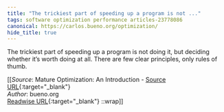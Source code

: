 ```yaml
---
title: "The trickiest part of speeding up a program is not ..."
tags: software optimization performance articles-23778086
canonical: https://carlos.bueno.org/optimization/
hide_title: true
---
```


The trickiest part of speeding up a program is not doing it, but deciding whether it’s worth doing at all. There are few clear principles, only rules of thumb.


[[_Source_: Mature Optimization: An Introduction - [Source URL](https://carlos.bueno.org/optimization/){:target="_blank"}<br>
_Author_: bueno.org<br>
[Readwise URL](https://readwise.io/open/465084415){:target="_blank"}
::wrap]]